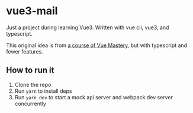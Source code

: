 # vue3-mail

Just a project during learning Vue3. Written with vue cli, vue3, and typescript.

This original idea is from [a course of Vue Mastery](https://www.vuemastery.com/courses/build-a-gmail-clone-with-vue3/select-all-checkbox/), but with typescript and fewer features.

## How to run it

1. Clone the repo
2. Run `yarn` to install deps
3. Run `yarn dev` to start a mock api server and webpack dev server concurrently
